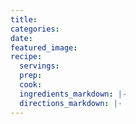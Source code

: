```yaml
---
title:
categories:
date:
featured_image:
recipe:
  servings:
  prep:
  cook:
  ingredients_markdown: |-
  directions_markdown: |-
---
```

